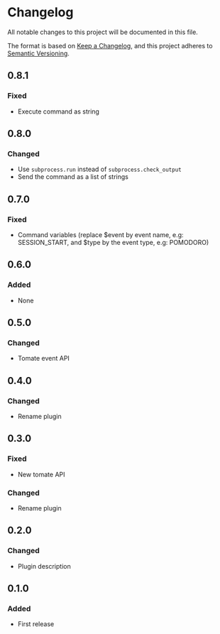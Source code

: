 # Changelog

All notable changes to this project will be documented in this file.

The format is based on [Keep a Changelog](https://keepachangelog.com/en/1.0.0/),
and this project adheres to [Semantic Versioning](https://semver.org/spec/v2.0.0.html).

## 0.8.1

### Fixed

- Execute command as string

## 0.8.0

### Changed

- Use `subprocess.run` instead of `subprocess.check_output`
- Send the command as a list of strings

## 0.7.0

### Fixed

- Command variables (replace $event by event name, e.g: SESSION\_START, and $type by the event type, e.g: POMODORO)

## 0.6.0

### Added

- None

## 0.5.0

### Changed

- Tomate event API

## 0.4.0

### Changed

- Rename plugin

## 0.3.0

### Fixed

- New tomate API

### Changed

- Rename plugin

## 0.2.0

### Changed

- Plugin description

## 0.1.0

### Added

- First release
